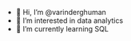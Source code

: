 - 👋 Hi, I’m @varinderghuman
- 👀 I’m interested in data analytics
- 🌱 I’m currently learning SQL

<!---
varinderghuman/varinderghuman is a ✨ special ✨ repository because its `README.md` (this file) appears on your GitHub profile.
You can click the Preview link to take a look at your changes.
--->

